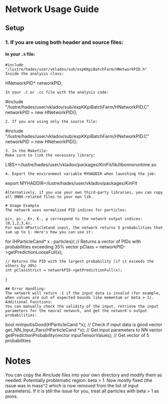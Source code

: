 # Network Usage Guide

## Setup

### 1. If you are using both header and source files:

#### In your `.h` file:
```
#include "/lustre/hades/user/vkladov/sub/expKKpiBatchFarm/HNetworkPID.h"
Inside the analysis class:
```
HNetworkPID* networkPID;
```
In your .C or .cc file with the analysis code:
```
#include "/lustre/hades/user/vkladov/sub/expKKpiBatchFarm/HNetworkPID.C"
networkPID = new HNetworkPID();
```
2. If you are using only the source file:
```
#include "/lustre/hades/user/vkladov/sub/expKKpiBatchFarm/HNetworkPID.C"
networkPID = new HNetworkPID();
```
3. In the Makefile:
Make sure to link the necessary library:
```
LIBS+=/lustre/hades/user/vkladov/packages/KinFit/lib/libonnxruntime.so
```
4. Export the environment variable MYHADDIR when launching the job:
```
export MYHADDIR=/lustre/hades/user/vkladov/packages/KinFit
```
Alternatively, if you use your own third-party libraries, you can copy all ONNX-related files to your own lib.

# Usage Example
The network uses normalized PID indices for particles:

pi+, pi-, K+, K-, p correspond to the network output indices: (0,1,2,3,4).
For each HParticleCand input, the network returns 5 probabilities that sum up to 1. Here's how you can use it:

```
for (HParticleCand* x : particles){
    // Returns a vector of PIDs with probabilities exceeding 35%
    vector<int> pClass = networkPID->getPredictionLooseFull(x);    

    // Returns the PID with the largest probability (if it exceeds the others by 30%)
    int pClassStrict = networkPID->getPredictionFull(x); 
}
```
## Error Handling:
The network will return -1 if the input data is invalid (for example, when values are out of expected bounds like momentum or beta > 1).
Additional Functions:
You can manually check the validity of the input, retrieve the input parameters for the neural network, and get the network's output probabilities:

```
bool nnInputIsGood(HParticleCand *x); // Check if input data is good
vector<float> get_NN_Input_Pars(HParticleCand *x); // Get input parameters to NN
vector<float> getPredictionProbability(vector<float> inputTensorValues); // Get vector of 5 probabilities


# Notes
You can copy the #include files into your own directory and modify them as needed.
Potentially problematic region: beta > 1. Now mostly fixed (the issue was in mass^2 which is now removed from the list of input parameters). 
If it is still the issue for you, treat all particles with beta > 1 as pions.